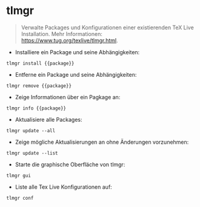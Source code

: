 # tlmgr

> Verwalte Packages und Konfigurationen einer existierenden TeX Live Installation.
> Mehr Informationen: <https://www.tug.org/texlive/tlmgr.html>.

- Installiere ein Package und seine Abhängigkeiten:

`tlmgr install {{package}}`

- Entferne ein Package und seine Abhängigkeiten:

`tlmgr remove {{package}}`

- Zeige Informationen über ein Pagkage an:

`tlmgr info {{package}}`

- Aktualisiere alle Packages:

`tlmgr update --all`

- Zeige mögliche Aktualisierungen an ohne Änderungen vorzunehmen:

`tlmgr update --list`

- Starte die graphische Oberfläche von tlmgr:

`tlmgr gui`

- Liste alle Tex Live Konfigurationen auf:

`tlmgr conf`
